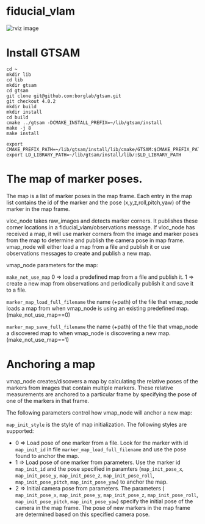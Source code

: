 # fiducial_vlam
![rviz image](images/rviz_in_out_path.png)

# Install GTSAM

~~~
cd ~
mkdir lib
cd lib
mkdir gtsam
cd gtsam
git clone git@github.com:borglab/gtsam.git
git checkout 4.0.2
mkdir build
mkdir install
cd build
cmake ../gtsam -DCMAKE_INSTALL_PREFIX=~/lib/gtsam/install
make -j 8
make install

export CMAKE_PREFIX_PATH=~/lib/gtsam/install/lib/cmake/GTSAM:$CMAKE_PREFIX_PATH
export LD_LIBRARY_PATH=~/lib/gtsam/install/lib/:$LD_LIBRARY_PATH
~~~

# The map of marker poses.

The map is a list of marker poses in the map frame. Each entry in the map list contains the id of
the marker and the pose (x,y,z,roll,pitch,yaw) of the marker in the map frame.

vloc_node takes raw_images and detects marker corners. It publishes these corner locations in a fiducial_vlam/observations
message. If vloc_node has received a map, it will use marker corners
from the image and marker poses from the map to determine and publish the camera pose in map frame.
vmap_node will either load a map from a file and publish it or use observations messages to create and publish
a new map. 

vmap_node parameters for the map:

`make_not_use_map` 0 => load a predefined map from a file and publish it. 1 => create a new map
from observations and periodically publish it and save it to a file.

`marker_map_load_full_filename` the name (+path) of the file that vmap_node loads a map from when vmap_node is
using an existing predefined map. (make_not_use_map==0)

`marker_map_save_full_filename` the name (+path) of the file that vmap_node a discovered map to
when vmap_node is discovering a new map. (make_not_use_map==1)

# Anchoring a map

vmap_node creates/discovers a map by calculating the relative poses of the markers
from images that contain multiple markers. These relative measurements are anchored
to a particular frame by specifying the pose of one of the markers in that frame.

The following parameters control how vmap_node will anchor a new map:

`map_init_style` is the style of map initialization. The following styles are supported:

* 0 => Load pose of one marker from a file. Look for the marker with id `map_init_id`
in file `marker_map_load_full_filename` and use the pose found to anchor the map.
* 1 => Load pose of one marker from parameters. Use the marker id `map_init_id` and
the pose specified in paramters (`map_init_pose_x`, `map_init_pose_y`, `map_init_pose_z`, 
`map_init_pose_roll`, `map_init_pose_pitch`, `map_init_pose_yaw`) to anchor the map.
* 2 => Initial camera pose from parameters. The parameters (
`map_init_pose_x`, `map_init_pose_y`, `map_init_pose_z`, 
`map_init_pose_roll`, `map_init_pose_pitch`, `map_init_pose_yaw`) specify the initial
pose of the camera in the map frame. The pose of new markers in the map frame are determined
based on this specified camera pose.



